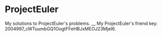 # ProjectEuler
My solutions to ProjectEuler's problems. __
My ProjectEuler's friend key: 2004997_cWTuumbGQ1OogtFFeHBJxMEOJ23MjeI6.
